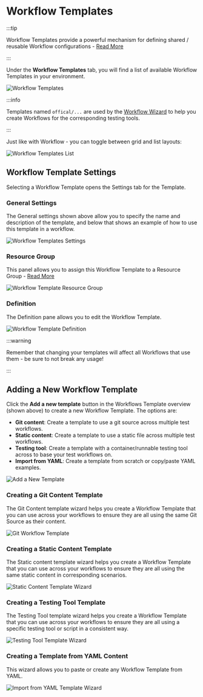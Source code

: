 # Workflow Templates

:::tip

Workflow Templates provide a powerful mechanism for defining shared / reusable Workflow configurations - [Read More](/articles/test-workflow-templates)

:::

Under the **Workflow Templates** tab, you will find a list of available Workflow Templates in your environment.

![Workflow Templates](../img/workflow-templates-072024.png)

:::info

Templates named `offical/...` are used by the [Workflow Wizard](/articles/testkube-dashboard-workflows-overview#creating-a-workflow-using-the-wizard) to help you create Workflows for the corresponding
testing tools.

:::

Just like with Workflow - you can toggle between grid and list layouts:

![Workflow Templates List](../img/workflow-templates-list.png)


## Workflow Template Settings

Selecting a Workflow Template opens the Settings tab for the Template.

### General Settings

The General settings shown above allow you to specify the name and description of the template, and below that
shows an example of how to use this template in a workflow.

![Workflow Templates Settings](../img/workflow-templates-settings.png)

### Resource Group

This panel allows you to assign this Workflow Template to a Resource Group - [Read More](/articles/resource-groups#managing-resources-in-a-resource-group)

![Workflow Template Resource Group](install/workflow-template-resource-group.png)

### Definition

The Definition pane allows you to edit the Workflow Template.

![Workflow Template Definition](../img/workflow-template-definition.png)


:::warning

Remember that changing your templates will affect all Workflows that use them - be sure to not break any usage!

:::

## Adding a New Workflow Template

Click the **Add a new template** button in the Workflows Template overview (shown above) to create a new Workflow Template. 
The options are:

- **Git content**: Create a template to use a git source across multiple test workflows.
- **Static content**: Create a template to use a static file across multiple test workflows.
- **Testing tool**: Create a template with a
container/runnable testing tool across to base your test workflows on.
- **Import from YAML**: Create a template from scratch or copy/paste YAML examples.

![Add a New Template](../img/add-new-workflow-template-072024.png)

### Creating a Git Content Template

The Git Content template wizard helps you create a Workflow Template that you can use across your workflows to ensure
they are all using the same Git Source as their content.

![Git Workflow Template](../img/git-content-template-wizard.png)


### Creating a Static Content Template

The Static content template wizard helps you create a Workflow Template that you can use across your workflows to ensure 
they are all using the same static content in corresponding scenarios.

![Static Content Template Wizard](../img/static-content-template-wizard.png)


### Creating a Testing Tool Template

The Testing Tool template wizard helps you create a Workflow Template that you can use across your workflows to ensure
they are all using a specific testing tool or script in a consistent way.

![Testing Tool Template Wizard](../img/testing-tool-template-wizard.png)


### Creating a Template from YAML Content 

This wizard allows you to paste or create any Workflow Template from YAML.

![Import from YAML Template Wizard](../img/import-from-yaml-template-wizard.png)

